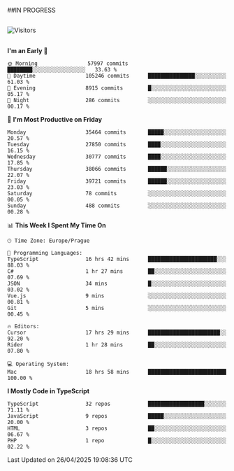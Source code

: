 ##IN PROGRESS
##
![Visitors](https://komarev.com/ghpvc/?username=petrbui&style=for-the-badge&label=Visitors+👀)



##
<!--
[![My GitHub stats](https://github-readme-stats.vercel.app/api?username=petrbui&theme=github_dark)](https://github.com/anuraghazra/github-readme-stats)

[![My wakatime stats](https://github-readme-stats.vercel.app/api/wakatime?username=petrbui&theme=github_dark)](https://github.com/anuraghazra/github-readme-stats)
-->
<!--START_SECTION:waka-->
**I'm an Early 🐤** 

```text
🌞 Morning                57997 commits       ████████░░░░░░░░░░░░░░░░░   33.63 % 
🌆 Daytime                105246 commits      ███████████████░░░░░░░░░░   61.03 % 
🌃 Evening                8915 commits        █░░░░░░░░░░░░░░░░░░░░░░░░   05.17 % 
🌙 Night                  286 commits         ░░░░░░░░░░░░░░░░░░░░░░░░░   00.17 % 
```
📅 **I'm Most Productive on Friday** 

```text
Monday                   35464 commits       █████░░░░░░░░░░░░░░░░░░░░   20.57 % 
Tuesday                  27850 commits       ████░░░░░░░░░░░░░░░░░░░░░   16.15 % 
Wednesday                30777 commits       ████░░░░░░░░░░░░░░░░░░░░░   17.85 % 
Thursday                 38066 commits       ██████░░░░░░░░░░░░░░░░░░░   22.07 % 
Friday                   39721 commits       ██████░░░░░░░░░░░░░░░░░░░   23.03 % 
Saturday                 78 commits          ░░░░░░░░░░░░░░░░░░░░░░░░░   00.05 % 
Sunday                   488 commits         ░░░░░░░░░░░░░░░░░░░░░░░░░   00.28 % 
```


📊 **This Week I Spent My Time On** 

```text
🕑︎ Time Zone: Europe/Prague

💬 Programming Languages: 
TypeScript               16 hrs 42 mins      ██████████████████████░░░   88.03 % 
C#                       1 hr 27 mins        ██░░░░░░░░░░░░░░░░░░░░░░░   07.69 % 
JSON                     34 mins             █░░░░░░░░░░░░░░░░░░░░░░░░   03.02 % 
Vue.js                   9 mins              ░░░░░░░░░░░░░░░░░░░░░░░░░   00.81 % 
Git                      5 mins              ░░░░░░░░░░░░░░░░░░░░░░░░░   00.45 % 

🔥 Editors: 
Cursor                   17 hrs 29 mins      ███████████████████████░░   92.20 % 
Rider                    1 hr 28 mins        ██░░░░░░░░░░░░░░░░░░░░░░░   07.80 % 

💻 Operating System: 
Mac                      18 hrs 58 mins      █████████████████████████   100.00 % 
```

**I Mostly Code in TypeScript** 

```text
TypeScript               32 repos            ██████████████████░░░░░░░   71.11 % 
JavaScript               9 repos             █████░░░░░░░░░░░░░░░░░░░░   20.00 % 
HTML                     3 repos             ██░░░░░░░░░░░░░░░░░░░░░░░   06.67 % 
PHP                      1 repo              █░░░░░░░░░░░░░░░░░░░░░░░░   02.22 % 
```




 Last Updated on 26/04/2025 19:08:36 UTC
<!--END_SECTION:waka-->
